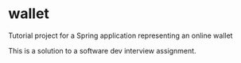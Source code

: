 # wallet
Tutorial project for a Spring application representing an online wallet

This is a solution to a software dev interview assignment.
